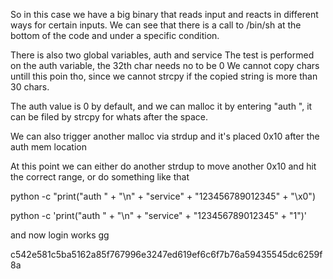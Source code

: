 So in this case we have a big binary that reads input and reacts in different ways for certain inputs.
We can see that there is a call to /bin/sh at the bottom of the code and under a specific condition.

There is also two global variables, auth and service
The test is performed on the auth variable, the 32th char needs no to be 0
We cannot copy chars untill this poin tho, since we cannot strcpy if the copied string is more than 30 chars.

The auth value is 0 by default, and we can malloc it by entering
"auth ", it can be filed by strcpy for whats after the space.

We can also trigger another malloc via strdup and it's placed 0x10 after the auth mem location

At this point we can either do another strdup to move another 0x10 and hit the correct range, or do something like that 

python -c "print("auth " + "\n" + "service" + "123456789012345" + "\x0")

python -c 'print("auth " + "\n" + "service" + "123456789012345" + "1")'

and now login works gg 

c542e581c5ba5162a85f767996e3247ed619ef6c6f7b76a59435545dc6259f8a